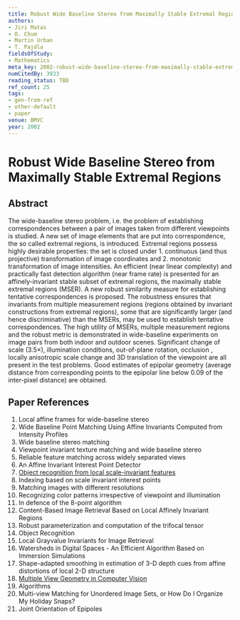 ```yaml
---
title: Robust Wide Baseline Stereo from Maximally Stable Extremal Regions
authors:
- Jiri Matas
- O. Chum
- Martin Urban
- T. Pajdla
fieldsOfStudy:
- Mathematics
meta_key: 2002-robust-wide-baseline-stereo-from-maximally-stable-extremal-regions
numCitedBy: 3933
reading_status: TBD
ref_count: 25
tags:
- gen-from-ref
- other-default
- paper
venue: BMVC
year: 2002
---
```


# Robust Wide Baseline Stereo from Maximally Stable Extremal Regions

## Abstract

The wide-baseline stereo problem, i.e. the problem of establishing correspondences between a pair of images taken from different viewpoints is studied. A new set of image elements that are put into correspondence, the so called extremal regions, is introduced. Extremal regions possess highly desirable properties: the set is closed under 1. continuous (and thus projective) transformation of image coordinates and 2. monotonic transformation of image intensities. An efficient (near linear complexity) and practically fast detection algorithm (near frame rate) is presented for an affinely-invariant stable subset of extremal regions, the maximally stable extremal regions (MSER). A new robust similarity measure for establishing tentative correspondences is proposed. The robustness ensures that invariants from multiple measurement regions (regions obtained by invariant constructions from extremal regions), some that are significantly larger (and hence discriminative) than the MSERs, may be used to establish tentative correspondences. The high utility of MSERs, multiple measurement regions and the robust metric is demonstrated in wide-baseline experiments on image pairs from both indoor and outdoor scenes. Significant change of scale (3.5×), illumination conditions, out-of-plane rotation, occlusion , locally anisotropic scale change and 3D translation of the viewpoint are all present in the test problems. Good estimates of epipolar geometry (average distance from corresponding points to the epipolar line below 0.09 of the inter-pixel distance) are obtained.

## Paper References

1. Local affine frames for wide-baseline stereo
2. Wide Baseline Point Matching Using Affine Invariants Computed from Intensity Profiles
3. Wide baseline stereo matching
4. Viewpoint invariant texture matching and wide baseline stereo
5. Reliable feature matching across widely separated views
6. An Affine Invariant Interest Point Detector
7. [Object recognition from local scale-invariant features](1999-object-recognition-from-local-scale-invariant-features)
8. Indexing based on scale invariant interest points
9. Matching images with different resolutions
10. Recognizing color patterns irrespective of viewpoint and illumination
11. In defence of the 8-point algorithm
12. Content-Based Image Retrieval Based on Local Affinely Invariant Regions
13. Robust parameterization and computation of the trifocal tensor
14. Object Recognition
15. Local Grayvalue Invariants for Image Retrieval
16. Watersheds in Digital Spaces - An Efficient Algorithm Based on Immersion Simulations
17. Shape-adapted smoothing in estimation of 3-D depth cues from affine distortions of local 2-D structure
18. [Multiple View Geometry in Computer Vision](2001-multiple-view-geometry-in-computer-vision)
19. Algorithms
20. Multi-view Matching for Unordered Image Sets, or How Do I Organize My Holiday Snaps?
21. Joint Orientation of Epipoles
